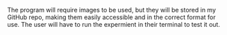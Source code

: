 The program will require images to be used, but they will be stored in my GitHub repo, making them easily accessible and in the correct format for use. The user will have to run the expermient in their terminal to test it out. 